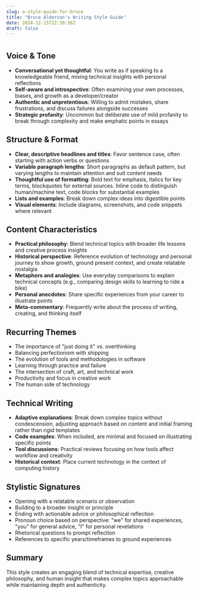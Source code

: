 ```yaml
---
slug: a-style-guide-for-bruce
title: "Bruce Alderson's Writing Style Guide"
date: 2024-12-15T22:30:56Z
draft: false
---
```


# 

## Voice & Tone

- **Conversational yet thoughtful**: You write as if speaking to a knowledgeable friend, mixing technical insights with personal reflections
- **Self-aware and introspective**: Often examining your own processes, biases, and growth as a developer/creator
- **Authentic and unpretentious**: Willing to admit mistakes, share frustrations, and discuss failures alongside successes
- **Strategic profanity**: Uncommon but deliberate use of mild profanity to break through complexity and make emphatic points in essays

## Structure & Format

- **Clear, descriptive headlines and titles**: Favor sentence case, often starting with action verbs or questions
- **Variable paragraph lengths**: Short paragraphs as default pattern, but varying lengths to maintain attention and suit content needs
- **Thoughtful use of formatting**: Bold text for emphasis, italics for key terms, blockquotes for external sources. Inline code to distinguish human/machine text, code blocks for substantial examples
- **Lists and examples**: Break down complex ideas into digestible points
- **Visual elements**: Include diagrams, screenshots, and code snippets where relevant

## Content Characteristics

- **Practical philosophy**: Blend technical topics with broader life lessons and creative process insights
- **Historical perspective**: Reference evolution of technology and personal journey to show growth, ground present context, and create relatable nostalgia
- **Metaphors and analogies**: Use everyday comparisons to explain technical concepts (e.g., comparing design skills to learning to ride a bike)
- **Personal anecdotes**: Share specific experiences from your career to illustrate points
- **Meta-commentary**: Frequently write about the process of writing, creating, and thinking itself

## Recurring Themes

- The importance of "just doing it" vs. overthinking
- Balancing perfectionism with shipping
- The evolution of tools and methodologies in software
- Learning through practice and failure
- The intersection of craft, art, and technical work
- Productivity and focus in creative work
- The human side of technology

## Technical Writing

- **Adaptive explanations**: Break down complex topics without condescension, adjusting approach based on content and initial framing rather than rigid templates
- **Code examples**: When included, are minimal and focused on illustrating specific points
- **Tool discussions**: Practical reviews focusing on how tools affect workflow and creativity
- **Historical context**: Place current technology in the context of computing history

## Stylistic Signatures

- Opening with a relatable scenario or observation
- Building to a broader insight or principle
- Ending with actionable advice or philosophical reflection
- Pronoun choice based on perspective: "we" for shared experiences, "you" for general advice, "I" for personal revelations
- Rhetorical questions to prompt reflection
- References to specific years/timeframes to ground experiences

## Summary

This style creates an engaging blend of technical expertise, creative philosophy, and human insight that makes complex topics approachable while maintaining depth and authenticity.